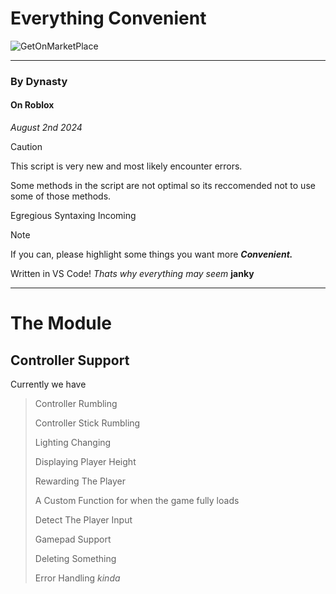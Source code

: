 # Everything Convenient

![GetOnMarketPlace](https://github.com/user-attachments/assets/f21d84d0-984e-4d0a-bc4d-62bb0aba9de2)

---

### By Dynasty
#### On Roblox
*August 2nd 2024*

> [!CAUTION]
> This script is very new and most likely encounter errors.
>
> Some methods in the script are not optimal so its reccomended not to use some of those methods.
>
> Egregious Syntaxing Incoming


> [!NOTE]
> If you can, please highlight some things you want more ***Convenient.***
>
> Written in VS Code! *Thats why everything may seem* **janky**

---

# The Module
## Controller Support
Currently we have

> Controller Rumbling
> 
> Controller Stick Rumbling
> 
> Lighting Changing
> 
> Displaying Player Height
> 
> Rewarding The Player
> 
> A Custom Function for when the game fully loads
> 
> Detect The Player Input
> 
> Gamepad Support
> 
> Deleting Something
>
> Error Handling *kinda*
